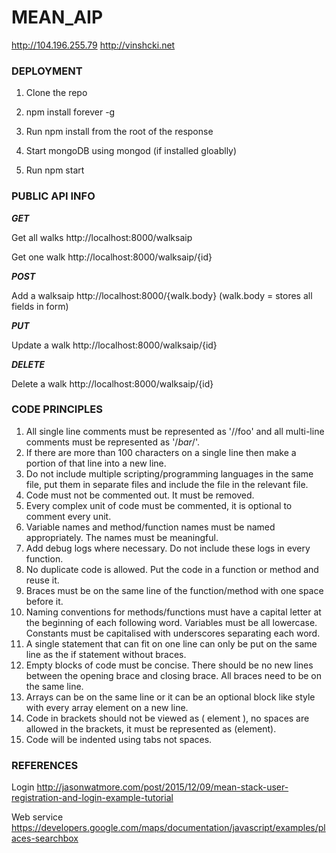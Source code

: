# MEAN_AIP #
http://104.196.255.79
http://vinshcki.net

### DEPLOYMENT ###

1. Clone the repo

2. npm install forever -g

3. Run npm install from the root of the response

4. Start mongoDB using mongod (if installed gloablly)

5. Run npm start

### PUBLIC API INFO ###
***GET***

Get all walks
http://localhost:8000/walksaip

Get one walk
http://localhost:8000/walksaip/{id}

***POST***

Add a walksaip
http://localhost:8000/{walk.body} (walk.body = stores all fields in form)

***PUT***

Update a walk
http://localhost:8000/walksaip/{id}

***DELETE***

Delete a walk
http://localhost:8000/walksaip/{id}

### CODE PRINCIPLES ###

1. All single line comments must be represented as '//foo' and all multi-line comments must be represented as '/*bar*/'.
2. If there are more than 100 characters on a single line then make a portion of that line into a new line.
3. Do not include multiple scripting/programming languages in the same file, put them in separate files and include the
file in the relevant file.
4. Code must not be commented out. It must be removed.
5. Every complex unit of code must be commented, it is optional to comment every unit.
6. Variable names and method/function names must be named appropriately. The names must be meaningful.
7. Add debug logs where necessary. Do not include these logs in every function.
8. No duplicate code is allowed. Put the code in a function or method and reuse it.
9. Braces must be on the same line of the function/method with one space before it.
10. Naming conventions for methods/functions must have a capital letter at the beginning of each following word. Variables
must be all lowercase. Constants must be capitalised with underscores separating each word.
11. A single statement that can fit on one line can only be put on the same line as the if statement without braces.
12. Empty blocks of code must be concise. There should be no new lines between the opening brace and closing brace. All braces
need to be on the same line.
13. Arrays can be on the same line or it can be an optional block like style with every array element on a new line.
14. Code in brackets should not be viewed as ( element ), no spaces are allowed in the brackets, it must be represented as (element).
15. Code will be indented using tabs not spaces.

### REFERENCES ###
Login
http://jasonwatmore.com/post/2015/12/09/mean-stack-user-registration-and-login-example-tutorial

Web service
https://developers.google.com/maps/documentation/javascript/examples/places-searchbox
